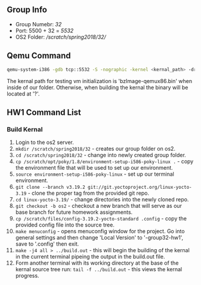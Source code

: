## Group Info
* Group Numebr: _32_
* Port: 5500 + 32 = _5532_
* OS2 Folder: _/scratch/spring2018/32/_

## Qemu Command

``` bash
qemu-system-i386 -gdb tcp::5532 -S -nographic -kernel <kernal_path> -drive file=core-image-lsb-sdk-qemux86.ext4,if=virtio -enable-kvm -net none -usb -localtime --no-reboot --append "root=/dev/vda rw console=ttyS0 debug"
```

The kernal path for testing vm initialization is 'bzImage-qemux86.bin' when inside of our folder.  Otherwise, when building the kernal the binary will be located at '?'.

## HW1 Command List

### Build Kernal
1.  Login to the os2 server.
2.  `mkdir /scratch/spring2018/32` - creates our group folder on os2.
3.  `cd /scratch/spring2018/32` - change into newly created group folder.
4.  `cp /scratch/opt/poky/1.8/environment-setup-i586-poky-linux .` - copy the environment file that will be used to set up our environment.
5.  `source environment-setup-i586-poky-linux` - set up our terminal environment.
6.  `git clone --branch v3.19.2 git://git.yoctoproject.org/linux-yocto-3.19` - clone the proper tag from the provided git repo.
7.  `cd linux-yocto-3.19/` - change directories into the newly cloned repo.
8.  `git checkout -b os2` - checkout a new branch that will serve as our base branch for future homework assignments.
9.  `cp /scratch/files/config-3.19.2-yocto-standard .config` - copy the provided config file into the source tree.
10. `make menuconfig` - opens menuconfig window for the project. Go into general settings and then change 'Local Version' to '-group32-hw1', save to '.config' then exit.
11. `make -j4 all > ../build.out` - this will begin the building of the kernal in the current terminal pipeing the output in the build.out file.
12. Form another terminal with its working directory at the base of the kernal source tree run: `tail -f ../build.out` - this views the kernal progress.
